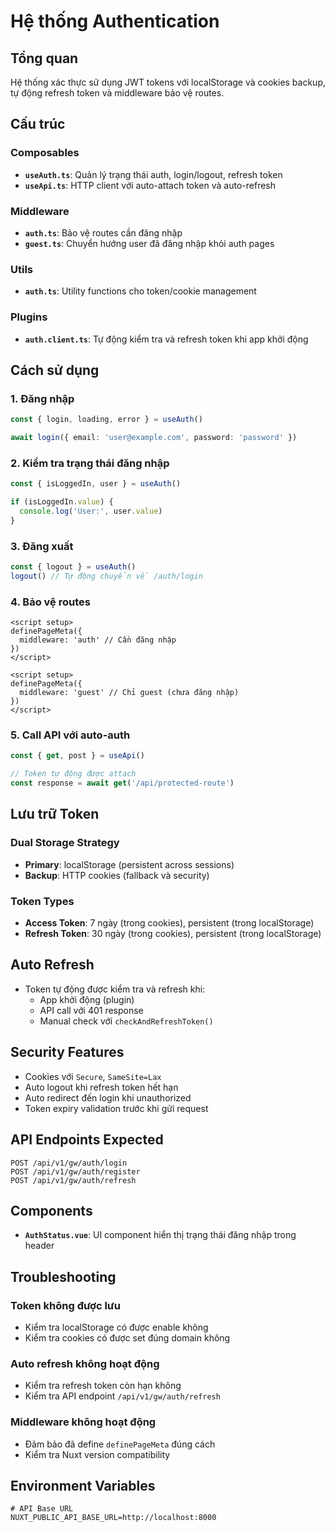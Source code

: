 # Hệ thống Authentication

## Tổng quan
Hệ thống xác thực sử dụng JWT tokens với localStorage và cookies backup, tự động refresh token và middleware bảo vệ routes.

## Cấu trúc

### Composables
- **`useAuth.ts`**: Quản lý trạng thái auth, login/logout, refresh token
- **`useApi.ts`**: HTTP client với auto-attach token và auto-refresh

### Middleware
- **`auth.ts`**: Bảo vệ routes cần đăng nhập
- **`guest.ts`**: Chuyển hướng user đã đăng nhập khỏi auth pages

### Utils
- **`auth.ts`**: Utility functions cho token/cookie management

### Plugins
- **`auth.client.ts`**: Tự động kiểm tra và refresh token khi app khởi động

## Cách sử dụng

### 1. Đăng nhập
```typescript
const { login, loading, error } = useAuth()

await login({ email: 'user@example.com', password: 'password' })
```

### 2. Kiểm tra trạng thái đăng nhập
```typescript
const { isLoggedIn, user } = useAuth()

if (isLoggedIn.value) {
  console.log('User:', user.value)
}
```

### 3. Đăng xuất
```typescript
const { logout } = useAuth()
logout() // Tự động chuyển về /auth/login
```

### 4. Bảo vệ routes
```vue
<script setup>
definePageMeta({
  middleware: 'auth' // Cần đăng nhập
})
</script>
```

```vue
<script setup>
definePageMeta({
  middleware: 'guest' // Chỉ guest (chưa đăng nhập)
})
</script>
```

### 5. Call API với auto-auth
```typescript
const { get, post } = useApi()

// Token tự động được attach
const response = await get('/api/protected-route')
```

## Lưu trữ Token

### Dual Storage Strategy
- **Primary**: localStorage (persistent across sessions)
- **Backup**: HTTP cookies (fallback và security)

### Token Types
- **Access Token**: 7 ngày (trong cookies), persistent (trong localStorage)
- **Refresh Token**: 30 ngày (trong cookies), persistent (trong localStorage)

## Auto Refresh
- Token tự động được kiểm tra và refresh khi:
  - App khởi động (plugin)
  - API call với 401 response
  - Manual check với `checkAndRefreshToken()`

## Security Features
- Cookies với `Secure`, `SameSite=Lax`
- Auto logout khi refresh token hết hạn
- Auto redirect đến login khi unauthorized
- Token expiry validation trước khi gửi request

## API Endpoints Expected
```
POST /api/v1/gw/auth/login
POST /api/v1/gw/auth/register  
POST /api/v1/gw/auth/refresh
```

## Components
- **`AuthStatus.vue`**: UI component hiển thị trạng thái đăng nhập trong header

## Troubleshooting

### Token không được lưu
- Kiểm tra localStorage có được enable không
- Kiểm tra cookies có được set đúng domain không

### Auto refresh không hoạt động
- Kiểm tra refresh token còn hạn không
- Kiểm tra API endpoint `/api/v1/gw/auth/refresh`

### Middleware không hoạt động
- Đảm bảo đã define `definePageMeta` đúng cách
- Kiểm tra Nuxt version compatibility

## Environment Variables
```env
# API Base URL
NUXT_PUBLIC_API_BASE_URL=http://localhost:8000
```